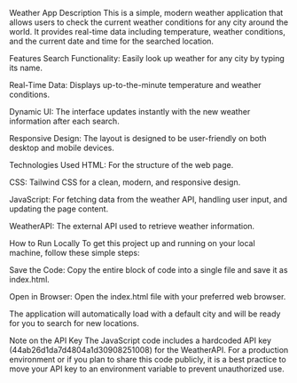Weather App
Description
This is a simple, modern weather application that allows users to check the current weather conditions for any city around the world. It provides real-time data including temperature, weather conditions, and the current date and time for the searched location.

Features
Search Functionality: Easily look up weather for any city by typing its name.

Real-Time Data: Displays up-to-the-minute temperature and weather conditions.

Dynamic UI: The interface updates instantly with the new weather information after each search.

Responsive Design: The layout is designed to be user-friendly on both desktop and mobile devices.

Technologies Used
HTML: For the structure of the web page.

CSS: Tailwind CSS for a clean, modern, and responsive design.

JavaScript: For fetching data from the weather API, handling user input, and updating the page content.

WeatherAPI: The external API used to retrieve weather information.

How to Run Locally
To get this project up and running on your local machine, follow these simple steps:

Save the Code: Copy the entire block of code into a single file and save it as index.html.

Open in Browser: Open the index.html file with your preferred web browser.

The application will automatically load with a default city and will be ready for you to search for new locations.

Note on the API Key
The JavaScript code includes a hardcoded API key (44ab26d1da7d4804a1d30908251008) for the WeatherAPI. For a production environment or if you plan to share this code publicly, it is a best practice to move your API key to an environment variable to prevent unauthorized use.
